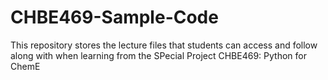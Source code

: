 # CHBE469-Sample-Code

This repository stores the lecture files that students can access and follow along with when learning from the SPecial Project CHBE469: Python for ChemE
